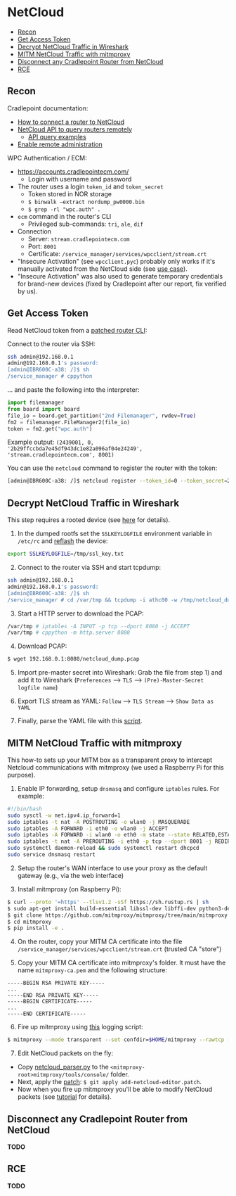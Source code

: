 # NetCloud

- [Recon](#recon)
- [Get Access Token](#get-access-token)
- [Decrypt NetCloud Traffic in Wireshark](#decrypt-netcloud-traffic-in-wireshark)
- [MITM NetCloud Traffic with mitmproxy](#mitm-netcloud-traffic-with-mitmproxy)
- [Disconnect any Cradlepoint Router from NetCloud](#disconnect-any-cradlepoint-router-from-netcloud)
- [RCE](#rce)

## Recon

Cradlepoint documentation:

- [How to connect a router to NetCloud](https://customer.cradlepoint.com/s/article/NCM-Connecting-Devices)
- [NetCloud API to query routers remotely](https://customer.cradlepoint.com/s/article/NCM-APIv2-Overview)
  - [API query examples](https://developer.cradlepoint.com/)
- [Enable remote administration](https://customer.cradlepoint.com/s/article/NCOS-How-to-Configure-Remote-Administration-on-a-Cradlepoint-Router)

WPC Authentication / ECM:

- https://accounts.cradlepointecm.com/
  - Login with username and password
- The router uses a login `token_id` and `token_secret`
  - Token stored in NOR storage
  - `$ binwalk –extract nordump_pw0000.bin`
  - `$ grep -rl "wpc.auth" .`
- `ecm` command in the router's CLI
  - Privileged sub-commands: `tri`, `ale`, `dif`
- Connection
  - Server: `stream.cradlepointecm.com`
  - Port: `8001`
  - Certificate: `/service_manager/services/wpcclient/stream.crt`
- "Insecure Activation" (see `wpcclient.pyc`) probably only works if it's manually activated from the NetCloud side (see [use case](https://customer.cradlepoint.com/s/article/How-To-Have-Cradlepoint-register-a-router-to-NetCloud-Manager-when-it-is-physically-not-accessible)).
- "Insecure Activation" was also used to generate temporary credentials for brand-new devices (fixed by Cradlepoint after our report, fix verified by us).

## Get Access Token

Read NetCloud token from a [patched router CLI](../README.md#flashing-the-nand-images):

Connect to the router via SSH:

```bash
ssh admin@192.168.0.1
admin@192.168.0.1's password: 
[admin@IBR600C-a38: /]$ sh
/service_manager # cppython
```

... and paste the following into the interpreter:

```python
import filemanager
from board import board
file_io = board.get_partition("2nd Filemanager", rwdev=True)
fm2 = filemanager.FileManager2(file_io)
token = fm2.get("wpc.auth")
```

Example output: `(2439001, 0, '2b29ffccbda7e45df943dc1e82a096af04e24249', 'stream.cradlepointecm.com', 8001)`

You can use the `netcloud` command to register the router with the token:

```bash
[admin@IBR600C-a38: /]$ netcloud register --token_id=0 --token_secret=2b29ffccbda7e45df943dc1e82a096af04e24249
```

## Decrypt NetCloud Traffic in Wireshark

This step requires a rooted device (see [here](../README.md) for details).

1. In the dumped rootfs set the `SSLKEYLOGFILE` environment variable in `/etc/rc` and [reflash](../README.md#flashing-our-custom-kernel-and-rootfs) the device:

```bash
export SSLKEYLOGFILE=/tmp/ssl_key.txt
```

2. Connect to the router via SSH and start tcpdump:

```bash
ssh admin@192.168.0.1
admin@192.168.0.1's password: 
[admin@IBR600C-a38: /]$ sh
/service_manager # cd /var/tmp && tcpdump -i athc00 -w /tmp/netcloud_dump.pcap
```

3. Start a HTTP server to download the PCAP:

```bash
/var/tmp # iptables -A INPUT -p tcp --dport 8080 -j ACCEPT
/var/tmp # cppython -m http.server 8080
```

4. Download PCAP:

```bash
$ wget 192.168.0.1:8080/netcloud_dump.pcap
```

5. Import pre-master secret into Wireshark: Grab the file from step 1) and add it to Wireshark (`Preferences` --> `TLS` --> `(Pre)-Master-Secret logfile name`)

6. Export TLS stream as YAML: `Follow` --> `TLS Stream` --> `Show Data as YAML`

7. Finally, parse the YAML file with this [script](./scripts/parse_netcloud_packets_from_yaml.py).

## MITM NetCloud Traffic with mitmproxy

This how-to sets up your MITM box as a transparent proxy to intercept Netcloud communications with mitmproxy (we used a Raspberry Pi for this purpose).

1. Enable IP forwarding, setup `dnsmasq` and configure `iptables` rules. For example:

```bash
#!/bin/bash
sudo sysctl -w net.ipv4.ip_forward=1
sudo iptables -t nat -A POSTROUTING -o wlan0 -j MASQUERADE
sudo iptables -A FORWARD -i eth0 -o wlan0 -j ACCEPT
sudo iptables -A FORWARD -i wlan0 -o eth0 -m state --state RELATED,ESTABLISHED -j ACCEPT
sudo iptables -t nat -A PREROUTING -i eth0 -p tcp --dport 8001 -j REDIRECT --to-port 8080
sudo systemctl daemon-reload && sudo systemctl restart dhcpcd
sudo service dnsmasq restart
```

2. Setup the router's WAN interface to use your proxy as the default gateway (e.g., via the web interface)

3. Install mitmproxy (on Raspberry Pi):

``` bash
$ curl --proto '=https' --tlsv1.2 -sSf https://sh.rustup.rs | sh
$ sudo apt-get install build-essential libssl-dev libffi-dev python3-dev cargo
$ git clone https://github.com/mitmproxy/mitmproxy/tree/main/mitmproxy
$ cd mitmproxy
$ pip install -e .
```

4. On the router, copy your MITM CA certificate into the file `/service_manager/services/wpcclient/stream.crt` (trusted CA "store")

5. Copy your MITM CA certificate into mitmproxy's folder. It must have the name `mitmproxy-ca.pem` and the following structure:

```
-----BEGIN RSA PRIVATE KEY-----
...
-----END RSA PRIVATE KEY-----
-----BEGIN CERTIFICATE-----
...
-----END CERTIFICATE-----
```

6. Fire up mitmproxy using [this](./scripts/mitmproxy_netcloud_logging.py) logging script:

```bash
$ mitmproxy --mode transparent --set confdir=$HOME/mitmproxy --rawtcp --tcp-hosts ".*" -s mitmproxy_netcloud_logging.py
```

7. Edit NetCloud packets on the fly:

- Copy [netcloud_parser.py](./scripts/netcloud_parser.py) to the `<mitmproxy-root>mitmproxy/tools/console/` folder.
- Next, apply the [patch](./scripts/add-netcloud-editor.patch): `$ git apply add-netcloud-editor.patch`.
- Now when you fire up mitmproxy you'll be able to modify NetCloud packets (see [tutorial](https://docs.mitmproxy.org/stable/mitmproxytutorial-modifyrequests/) for details).

## Disconnect any Cradlepoint Router from NetCloud

**TODO**

## RCE

**TODO**
